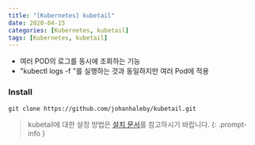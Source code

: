 ```yaml
---
title: "[Kubernetes] kubetail"
date: 2020-04-15
categories: [Kubernetes, kubetail]
tags: [Kubernetes, kubetail]
---
```


- 여러 POD의 로그를 동시에 조회하는 기능
- "kubectl logs -f "를 실행하는 것과 동일하지만 여러 Pod에 적용

### Install 
```
git clone https://github.com/johanhaleby/kubetail.git
```

> kubetail에 대한 설정 방법은 [설치 문서](https://github.com/johanhaleby/kubetail)를 참고하시기 바랍니다.
{: .prompt-info }